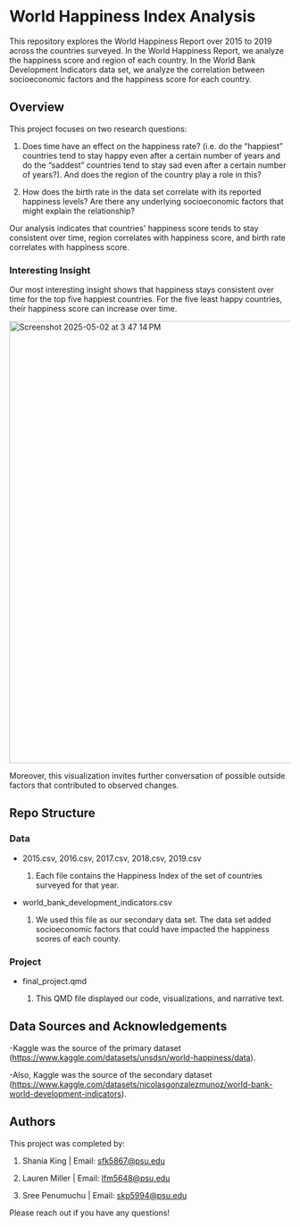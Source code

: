# World Happiness Index Analysis

This repository explores the World Happiness Report over 2015 to 2019 across the countries surveyed. In the World Happiness Report, we analyze the happiness score and region of each country. In the World Bank Development Indicators data set, we analyze the correlation between socioeconomic factors and the happiness score for each country.

## Overview

This project focuses on two research questions:

 1. Does time have an effect on the happiness rate? (i.e. do the “happiest” countries tend to stay happy even after a certain number of years and do the “saddest” countries tend to stay sad even after a certain number of years?). And does the region of the country play a role in this?
   
 3. How does the birth rate in the data set correlate with its reported happiness levels? Are there any underlying socioeconomic factors that might explain the relationship?

Our analysis indicates that countries' happiness score tends to stay consistent over time, region correlates with happiness score, and birth rate correlates with happiness score.

### Interesting Insight

Our most interesting insight shows that happiness stays consistent over time for the top five happiest countries.  For the five least happy countries, their happiness score can increase over time.

<img width="792" alt="Screenshot 2025-05-02 at 3 47 14 PM" src="https://github.com/user-attachments/assets/1e15edd7-eb1c-4309-9867-df99a6f81cbd" />

Moreover, this visualization invites further conversation of possible outside factors that contributed to observed changes. 

## Repo Structure

### Data

- 2015.csv, 2016.csv, 2017.csv, 2018.csv, 2019.csv

   1. Each file contains the Happiness Index of the set of countries surveyed for that year. 

- world_bank_development_indicators.csv

   1. We used this file as our secondary data set. The data set added socioeconomic factors that could have impacted the happiness scores of each county.

### Project

- final_project.qmd

  1. This QMD file displayed our code, visualizations, and narrative text. 

## Data Sources and Acknowledgements

-Kaggle was the source of the primary dataset (https://www.kaggle.com/datasets/unsdsn/world-happiness/data).

-Also, Kaggle was the source of the secondary dataset (https://www.kaggle.com/datasets/nicolasgonzalezmunoz/world-bank-world-development-indicators).

## Authors

This project was completed by:

  1. Shania King | Email: sfk5867@psu.edu

  2. Lauren Miller | Email: lfm5648@psu.edu

  3. Sree Penumuchu | Email: skp5994@psu.edu

Please reach out if you have any questions!
